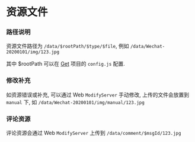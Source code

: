 # 资源文件

### 路径说明

资源文件路径为 `/data/$rootPath/$type/$file`, 例如 `/data/Wechat-20200101/img/123.jpg`

其中 $rootPath 可以在 [Get](./get.md) 项目的 `config.js` 配置.

### 修改补充

如资源错误或补充, 可以通过 Web `ModifyServer` 手动修改, 上传的文件会放置到 `manual` 下, 如 `/data/Wechat-20200101/img/manual/123.jpg`

### 评论资源

评论资源会通过 Web `ModifyServer` 上传到 `/data/comment/$msgId/123.jpg`
